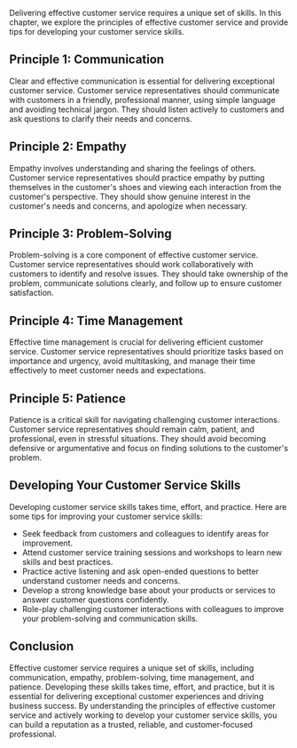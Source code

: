 
Delivering effective customer service requires a unique set of skills. In this chapter, we explore the principles of effective customer service and provide tips for developing your customer service skills.

Principle 1: Communication
--------------------------

Clear and effective communication is essential for delivering exceptional customer service. Customer service representatives should communicate with customers in a friendly, professional manner, using simple language and avoiding technical jargon. They should listen actively to customers and ask questions to clarify their needs and concerns.

Principle 2: Empathy
--------------------

Empathy involves understanding and sharing the feelings of others. Customer service representatives should practice empathy by putting themselves in the customer's shoes and viewing each interaction from the customer's perspective. They should show genuine interest in the customer's needs and concerns, and apologize when necessary.

Principle 3: Problem-Solving
----------------------------

Problem-solving is a core component of effective customer service. Customer service representatives should work collaboratively with customers to identify and resolve issues. They should take ownership of the problem, communicate solutions clearly, and follow up to ensure customer satisfaction.

Principle 4: Time Management
----------------------------

Effective time management is crucial for delivering efficient customer service. Customer service representatives should prioritize tasks based on importance and urgency, avoid multitasking, and manage their time effectively to meet customer needs and expectations.

Principle 5: Patience
---------------------

Patience is a critical skill for navigating challenging customer interactions. Customer service representatives should remain calm, patient, and professional, even in stressful situations. They should avoid becoming defensive or argumentative and focus on finding solutions to the customer's problem.

Developing Your Customer Service Skills
---------------------------------------

Developing customer service skills takes time, effort, and practice. Here are some tips for improving your customer service skills:

* Seek feedback from customers and colleagues to identify areas for improvement.
* Attend customer service training sessions and workshops to learn new skills and best practices.
* Practice active listening and ask open-ended questions to better understand customer needs and concerns.
* Develop a strong knowledge base about your products or services to answer customer questions confidently.
* Role-play challenging customer interactions with colleagues to improve your problem-solving and communication skills.

Conclusion
----------

Effective customer service requires a unique set of skills, including communication, empathy, problem-solving, time management, and patience. Developing these skills takes time, effort, and practice, but it is essential for delivering exceptional customer experiences and driving business success. By understanding the principles of effective customer service and actively working to develop your customer service skills, you can build a reputation as a trusted, reliable, and customer-focused professional.
